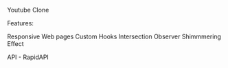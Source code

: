 Youtube Clone



Features:

Responsive Web pages
Custom Hooks
Intersection Observer
Shimmmering Effect


API - RapidAPI
